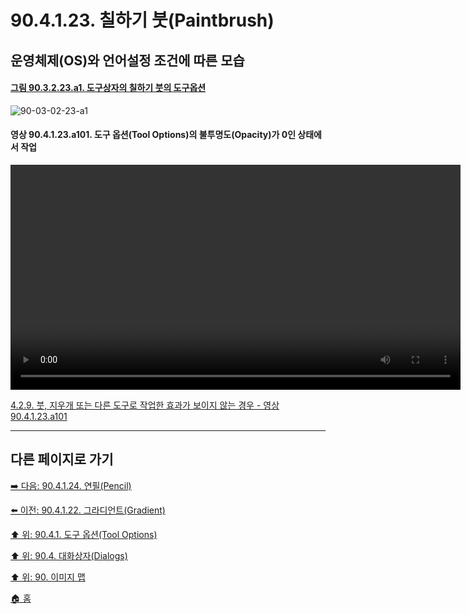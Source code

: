 # 90.4.1.23. 칠하기 붓(Paintbrush)
## 운영체제(OS)와 언어설정 조건에 따른 모습

<a id="90-03-02-23-a1"></a>

#### [그림 90.3.2.23.a1. 도구상자의 칠하기 붓의 도구옵션](./90-03-02-23-paintbrush.md#90-03-02-23-a1)
![90-03-02-23-a1](https://github.com/wonder13662/gimp/assets/15767104/a8ef3a23-51e7-46db-a10a-15cffa7ccd6b)

<a id="90-04-01-23-a101"></a>

#### 영상 90.4.1.23.a101. 도구 옵션(Tool Options)의 불투명도(Opacity)가 0인 상태에서 작업
<video controls="controls" width="720" environment="MacOS:Sonoma 14.2.1 GIMP 2.10.36" src="https://github.com/wonder13662/gimp/assets/15767104/848ebe82-a4d8-44a4-9c99-f6c00c7870b4"></video>

[4.2.9. 붓, 지우개 또는 다른 도구로 작업한 효과가 보이지 않는 경우 - 영상 90.4.1.23.a101](./04-02-09-no-visible-effect-when-trying-to-use-a-brush-eraser-or-other-tool.md#90-04-01-23-a101)

***

## 다른 페이지로 가기

[➡️ 다음: 90.4.1.24. 연필(Pencil)](./90-04-01-24-pencil.md)

[⬅️ 이전: 90.4.1.22. 그라디언트(Gradient)](./90-04-01-22-gradient.md)

[⬆️ 위: 90.4.1. 도구 옵션(Tool Options)](./90-04-01-00-tool_options.md)

[⬆️ 위: 90.4. 대화상자(Dialogs)](./90-04-00-dialogs.md)

[⬆️ 위: 90. 이미지 맵](./90-00-image-map.md)

[🏠 홈](./00-home.md)
